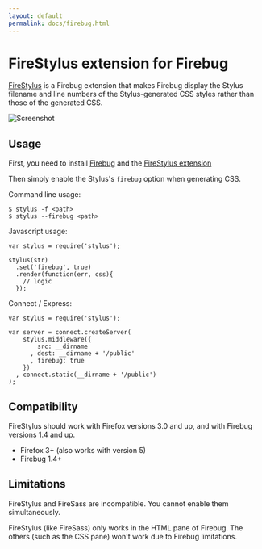 ```yaml
---
layout: default
permalink: docs/firebug.html
---
```


# FireStylus extension for Firebug

[FireStylus](//github.com/parallel/firestylus) is a Firebug extension 
that makes Firebug display the Stylus filename and line numbers of 
the Stylus-generated CSS styles rather than those of the generated CSS.

![Screenshot](//raw.github.com/parallel/firestylus/master/src/chrome/skin/screenshot.png)

## Usage

First, you need to install [Firebug](https://addons.mozilla.org/firefox/downloads/latest/1843/addon-1843-latest.xpi?src=addondetail)
and the [FireStylus extension](//github.com/parallel/firestylus)

Then simply enable the Stylus's `firebug` option when generating CSS.

Command line usage:

	$ stylus -f <path>
	$ stylus --firebug <path>
	
Javascript usage:

	var stylus = require('stylus');

	stylus(str)
	  .set('firebug', true)
	  .render(function(err, css){
		// logic
	  });

Connect / Express:

    var stylus = require('stylus');

    var server = connect.createServer(
        stylus.middleware({
            src: __dirname
          , dest: __dirname + '/public'
          , firebug: true
        })
      , connect.static(__dirname + '/public')
    );

## Compatibility

 FireStylus should work with Firefox versions 3.0 and up, and with Firebug versions 1.4 and up.

 - Firefox 3+ (also works with version 5)
 - Firebug 1.4+

## Limitations

FireStylus and FireSass are incompatible. You cannot enable them
simultaneously.

FireStylus (like FireSass) only works in the HTML pane of Firebug. The others
(such as the CSS pane) won't work due to Firebug limitations.

